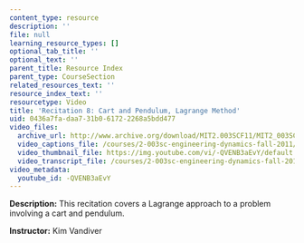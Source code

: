 ```yaml
---
content_type: resource
description: ''
file: null
learning_resource_types: []
optional_tab_title: ''
optional_text: ''
parent_title: Resource Index
parent_type: CourseSection
related_resources_text: ''
resource_index_text: ''
resourcetype: Video
title: 'Recitation 8: Cart and Pendulum, Lagrange Method'
uid: 0436a7fa-daa7-31b0-6172-2268a5bdd477
video_files:
  archive_url: http://www.archive.org/download/MIT2.003SCF11/MIT2_003SCF11_rec08_300k.mp4
  video_captions_file: /courses/2-003sc-engineering-dynamics-fall-2011/03e29972b4fc575792362d6ae73b7dcd_-QVENB3aEvY.vtt
  video_thumbnail_file: https://img.youtube.com/vi/-QVENB3aEvY/default.jpg
  video_transcript_file: /courses/2-003sc-engineering-dynamics-fall-2011/d332b52aa139ec078e04eb8e4149c911_-QVENB3aEvY.pdf
video_metadata:
  youtube_id: -QVENB3aEvY
---
```


**Description:** This recitation covers a Lagrange approach to a problem involving a cart and pendulum.

**Instructor:** Kim Vandiver